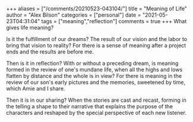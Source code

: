 +++
aliases = ["/comments/20210523-043104/"]
title = "Meaning of Life"
author = "Alex Bilson"
categories = ["personal"]
date = "2021-05-23T04:31:04"
tags = ["meaning","reflection"]
comments = true
+++
What gives life meaning?

Is it the fulfillment of our dreams? The result of our vision and the labor to bring that vision to reality? For there is a sense of meaning after a project ends and the results are before me.

Then is it in reflection? With or without a preceding dream, is meaning formed in the review of one's mundane life, when all the highs and lows flatten by distance and the whole is in view? For there is meaning in the review of our son's early pictures and the memories, sweetened by time, which Amie and I share.

Then it is in our sharing? When the stories are cast and recast, forming in the telling a shape to their narrative that explains the purpose of the characters and reshaped by the special perspective of each new listener.

